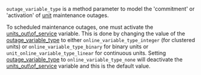 `outage_variable_type` is a method parameter to model the 'commitment' or 'activation' of [unit](@ref) maintenance outages.

To scheduled maintenance outages, one must activate the [units\_out\of\_service](@ref) variable. This is done by changing the value of the [outage\_variable\_type](@ref) to either `online_variable_type_integer` (for clustered units) or `online_variable_type_binary` for binary units or `unit_online_variable_type_linear` for continuous units. Setting [outage\_variable\_type](@ref) to `online_variable_type_none` will deactivate the [units\_out\of\_service](@ref) variable and this is the default value.